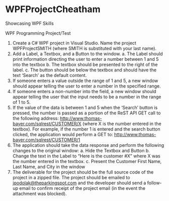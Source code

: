 # WPFProjectCheatham
Showcasing WPF Skills

WPF Programming Project/Test

1.	Create a C# WPF project in Visual Studio.  Name the project WPFProjectSMITH (where SMITH is substituted with your last name).
2.	Add a Label, a Textbox, and a Button to the window.
a.	The Label should print information directing the user to enter a number between 1 and 5 into the textbox
b.	The textbox should be presented to the right of the label.
c.	The button should be below the textbox and should have the text ‘Search’ as the default content.
3.	If someone enters a value outside the range of 1 and 5, a new window should appear telling the user to enter a number in the specified range.
4.	If someone enters a non-number into the field, a new window should appear telling the user that the input needs to be a number in the range of 1 to 5.
5.	If the value of the data is between 1 and 5 when the ‘Search’ button is pressed, the number is passed as a portion of the ReST API GET call to the following address:
http://www.thomas-bayer.com/sqlrest/CUSTOMER/X 
(where X is the number entered in the textbox).  For example, if the number 1 is entered and the search button clicked, the application would perform a GET to:
http://www.thomas-bayer.com/sqlrest/CUSTOMER/1
6.	The application should take the data response and perform the following changes to the original window:
a.	Hide the Textbox and Button
b.	Change the text in the Label to “Here is the customer #X” where X was the number entered in the textbox.
c.	Present the Customer First Name, Last Name, and City in the window  
7.	The deliverable for the project should be the full source code of the project in a zipped file.  The project should be emailed to jpodolak@theparkingspot.com  and the developer should send a follow-up email to confirm receipt of the project email (in the event the attachment was blocked).
